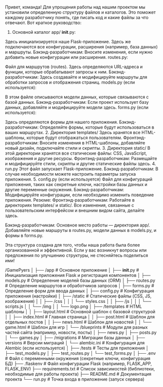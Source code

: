 Привет, команда!
Для упрощения работы над нашим проектом мы установили определенную структуру файлов и каталогов. Это поможет каждому разработчику понять, где писать код и какие файлы за что отвечают. Вот краткое руководство:

1. Основной каталог app/
__init__.py:

Здесь инициализируется наше Flask-приложение.
Здесь же подключаются все конфигурации, расширения (например, база данных) и маршруты.
Бэкэнд-разработчикам: Вносите изменения, если нужно добавить новые конфигурации или расширения.
routes.py:

Файл для маршрутов (routes). Здесь определяются URL-адреса и функции, которые обрабатывают запросы к ним.
Бэкэнд-разработчикам: Здесь создавайте и модифицируйте маршруты для обработки запросов и отображения страниц.
models.py (если используется):

В этом файле описываются модели данных, которые связываются с базой данных.
Бэкэнд-разработчикам: Если проект использует базу данных, добавляйте и модифицируйте модели здесь.
forms.py (если используется):

Здесь определяются формы для нашего приложения.
Бэкэнд-разработчикам: Определяйте формы, которые будут использоваться в ваших маршрутах.
2. Директория templates/
Здесь хранятся все HTML-шаблоны, которые будут отображаться пользователям.
Фронтэнд-разработчикам: Вносите изменения в HTML-шаблоны, добавляйте новый дизайн, подключайте стили и скрипты.
3. Директория static/
В этой директории хранятся все статические файлы: CSS, JavaScript, изображения и другие ресурсы.
Фронтэнд-разработчикам: Размещайте и модифицируйте стили, скрипты и другие статические файлы здесь.
4. run.py
Этот файл запускает Flask-приложение.
Бэкэнд-разработчикам: В случае необходимости можете настроить параметры запуска приложения.
5. config.py (если используется)
Файл для конфигураций приложения, таких как секретные ключи, настройки базы данных и другие переменные окружения.
Бэкэнд-разработчикам: Модифицируйте конфигурации, если необходимо изменить поведение приложения.
Резюме:
Фронтэнд-разработчикам: Работайте в директориях templates/ и static/. Все изменения, связанные с пользовательским интерфейсом и внешним видом сайта, делайте здесь.

Бэкэнд-разработчикам: Основное место работы — директория app/. Добавляйте новые маршруты в routes.py, модели данных в models.py, и формы в forms.py.

Эта структура создана для того, чтобы наша работа была более организованной и эффективной. Если у вас возникнут вопросы или предложения по улучшению структуры, не стесняйтесь поделиться ими!

/GamePyers
│
├── /app                 # Основное приложение
│   ├── __init__.py      # Инициализация приложения Flask и регистрация компонентов
│   ├── models.py        # Определение моделей базы данных (ORM)
│   ├── routes.py        # Определение маршрутов и обработчиков запросов
│   ├── forms.py         # Определение форм для ввода данных
│   ├── config.py        # Конфигурация приложения (настройки)
│   ├── /static          # Статические файлы (CSS, JS, изображения)
│   │   ├── /css
│   │   │   └── styles.css
│   │   ├── /js
│   │   │   └── scripts.js
│   │   └── /img
│   │       └── logo.png
│   ├── /templates       # HTML шаблоны
│   │   ├── layout.html  # Основной шаблон с базовой структурой
│   │   ├── index.html   # Главная страница
│   │   ├── post.html    # Шаблон для отдельных постов
│   │   ├── news.html    # Шаблон для новостей
│   │   └── game.html    # Шаблон для игр
│   └── /blueprints      # Модули для разных частей сайта (например, новости, посты)
│       ├── news.py
│       ├── posts.py
│       └── games.py
│
├── /migrations          # Миграции базы данных
│   ├── versions         # Версии миграций
│   └── alembic.ini      # Конфигурация для Alembic (если используется)
│
├── /tests               # Тесты для приложения
│   ├── test_models.py
│   ├── test_routes.py
│   └── test_forms.py
│
├── .env                 # Файл с переменными окружения (секретные ключи, конфигурация БД)
├── .flaskenv            # Файл конфигурации Flask (например, FLASK_APP, FLASK_ENV)
├── requirements.txt     # Список зависимостей (библиотеки, необходимые для работы проекта)
├── README.md            # Документация проекта
└── run.py               # Точка входа в приложение (запуск сервера)
